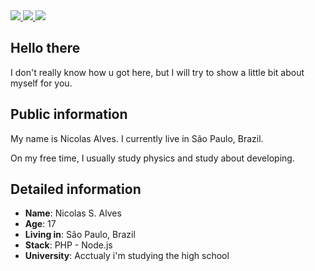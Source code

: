 <div>
    <a target='_blank' href="https://twitch.tv/Gloowerzin">
        <img src="https://img.shields.io/badge/Twitch-9146FF?style=for-the-badge&logo=twitch&logoColor=white">
    </a>
    <a target='_blank' href="https://instagram.com/n.alveesz">
        <img src="https://img.shields.io/badge/Instagram-E4405F?style=for-the-badge&logo=instagram&logoColor=white">
    </a>
    <a target='_blank' href="https://www.linkedin.com/in/nicolas-alves-a19650214/">
        <img src="https://img.shields.io/badge/LinkedIn-0077B5?style=for-the-badge&logo=linkedin&logoColor=white">
    </a>
</div>

## Hello there

I don't really know how u got here, but I will try to show a little bit about myself for you.

## Public information

My name is Nicolas Alves. I currently live in São Paulo, Brazil.

On my free time, I usually study physics and study about developing.

## Detailed information

* **Name**: Nicolas S. Alves
* **Age**: 17
* **Living in**: São Paulo, Brazil
* **Stack**: PHP - Node.js
* **University**: Acctualy i'm studying the high school
